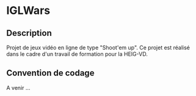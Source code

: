 IGLWars
=======

Description
-----------
Projet de jeux vidéo en ligne de type "Shoot'em up". 
Ce projet est réalisé dans le cadre d'un travail de formation pour la HEIG-VD. 


Convention de codage
--------------------
A venir ...
